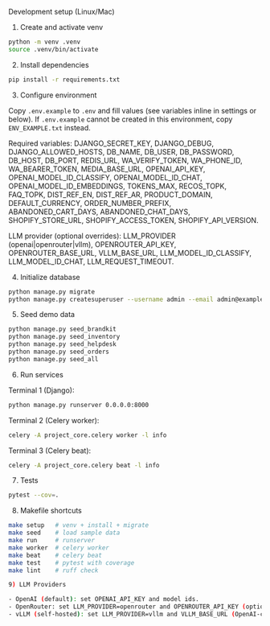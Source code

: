 Development setup (Linux/Mac)

1) Create and activate venv

```bash
python -m venv .venv
source .venv/bin/activate
```

2) Install dependencies

```bash
pip install -r requirements.txt
```

3) Configure environment

Copy `.env.example` to `.env` and fill values (see variables inline in settings or below).
If `.env.example` cannot be created in this environment, copy `ENV_EXAMPLE.txt` instead.

Required variables: DJANGO_SECRET_KEY, DJANGO_DEBUG, DJANGO_ALLOWED_HOSTS, DB_NAME, DB_USER, DB_PASSWORD, DB_HOST, DB_PORT, REDIS_URL, WA_VERIFY_TOKEN, WA_PHONE_ID, WA_BEARER_TOKEN, MEDIA_BASE_URL, OPENAI_API_KEY, OPENAI_MODEL_ID_CLASSIFY, OPENAI_MODEL_ID_CHAT, OPENAI_MODEL_ID_EMBEDDINGS, TOKENS_MAX, RECOS_TOPK, FAQ_TOPK, DIST_REF_EN, DIST_REF_AR, PRODUCT_DOMAIN, DEFAULT_CURRENCY, ORDER_NUMBER_PREFIX, ABANDONED_CART_DAYS, ABANDONED_CHAT_DAYS, SHOPIFY_STORE_URL, SHOPIFY_ACCESS_TOKEN, SHOPIFY_API_VERSION.

LLM provider (optional overrides): LLM_PROVIDER (openai|openrouter|vllm), OPENROUTER_API_KEY, OPENROUTER_BASE_URL, VLLM_BASE_URL, LLM_MODEL_ID_CLASSIFY, LLM_MODEL_ID_CHAT, LLM_REQUEST_TIMEOUT.

4) Initialize database

```bash
python manage.py migrate
python manage.py createsuperuser --username admin --email admin@example.com
```

5) Seed demo data

```bash
python manage.py seed_brandkit
python manage.py seed_inventory
python manage.py seed_helpdesk
python manage.py seed_orders
python manage.py seed_all
```

6) Run services

Terminal 1 (Django):

```bash
python manage.py runserver 0.0.0.0:8000
```

Terminal 2 (Celery worker):

```bash
celery -A project_core.celery worker -l info
```

Terminal 3 (Celery beat):

```bash
celery -A project_core.celery beat -l info
```

7) Tests

```bash
pytest --cov=.
```

8) Makefile shortcuts

```bash
make setup   # venv + install + migrate
make seed    # load sample data
make run     # runserver
make worker  # celery worker
make beat    # celery beat
make test    # pytest with coverage
make lint    # ruff check

9) LLM Providers

- OpenAI (default): set OPENAI_API_KEY and model ids.
- OpenRouter: set LLM_PROVIDER=openrouter and OPENROUTER_API_KEY (optionally OPENROUTER_BASE_URL).
- vLLM (self-hosted): set LLM_PROVIDER=vllm and VLLM_BASE_URL (OpenAI-compatible endpoint like http://localhost:8000/v1).
```


